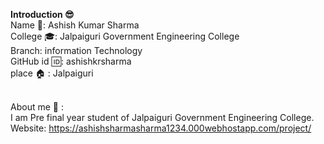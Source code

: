 <b>Introduction 😎</b><br>
Name 📛: Ashish Kumar Sharma<br>
College 🎓: Jalpaiguri Government Engineering College<br>
Branch: information Technology<br>
GitHub id 🆔: ashishkrsharma<br>
place 🏠 : Jalpaiguri<br><br>

About me 👦 :<br>
I am Pre final year student of Jalpaiguri Government Engineering College. Website: https://ashishsharmasharma1234.000webhostapp.com/project/
